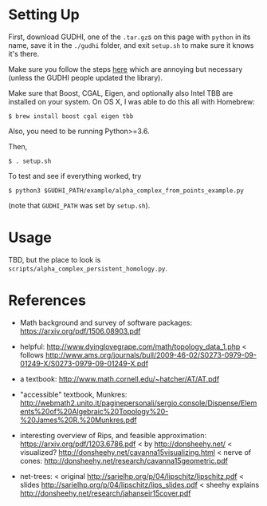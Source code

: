 Setting Up
==========

First, download GUDHI, one of the `.tar.gz`s on this page with
`python` in its name, save it in the `./gudhi` folder, and
exit `setup.sh` to make sure it knows it's there.

Make sure you follow the steps
[here](https://lists.gforge.inria.fr/pipermail/gudhi-contact/2017-May/000016.html)
which are annoying but necessary (unless the GUDHI people updated the
library).

Make sure that Boost, CGAL, Eigen, and optionally also Intel TBB are installed on your
system. On OS X, I was able to do this all with Homebrew:

    $ brew install boost cgal eigen tbb

Also, you need to be running Python>=3.6.

Then,

    $ . setup.sh

To test and see if everything worked, try

    $ python3 $GUDHI_PATH/example/alpha_complex_from_points_example.py

(note that `GUDHI_PATH` was set by `setup.sh`).


Usage
=====

TBD, but the place to look is `scripts/alpha_complex_persistent_homology.py`.


References
==========

 - Math background and survey of software packages: https://arxiv.org/pdf/1506.08903.pdf

 - helpful: http://www.dyinglovegrape.com/math/topology_data_1.php
 < follows http://www.ams.org/journals/bull/2009-46-02/S0273-0979-09-01249-X/S0273-0979-09-01249-X.pdf

 - a textbook: http://www.math.cornell.edu/~hatcher/AT/AT.pdf
 - "accessible" textbook, Munkres: http://webmath2.unito.it/paginepersonali/sergio.console/Dispense/Elements%20of%20Algebraic%20Topology%20-%20James%20R.%20Munkres.pdf

 - interesting overview of Rips, and feasible approximation: https://arxiv.org/pdf/1203.6786.pdf
 < by http://donsheehy.net/
 < visualized? http://donsheehy.net/cavanna15visualizing.html
 < nerve of cones: http://donsheehy.net/research/cavanna15geometric.pdf

 - net-trees:
 < original http://sarielhp.org/p/04/lipschitz/lipschitz.pdf
 < slides http://sarielhp.org/p/04/lipschitz/lips_slides.pdf
 < sheehy explains http://donsheehy.net/research/jahanseir15cover.pdf